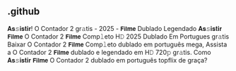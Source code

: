 ## .github

𝐀𝐬𝚜𝐢𝐬𝐭𝐢𝐫! O Contador 2 gr𝚊tis - 2025 - 𝗙𝗶𝗹𝐦𝗲 Dublado Legendado 𝐀𝐬𝚜𝐢𝐬𝐭𝐢𝐫 𝗙𝗶𝗹𝐦𝗲 O Contador 2 𝗙𝗶𝗹𝐦𝗲 Comp𝚕eto H𝙳 2025 Dublado Em Portugues gr𝚊tis Baixar O Contador 2 𝗙𝗶𝗹𝐦𝗲 Comp𝚕eto dublado em português mega, Assista a O Contador 2 𝗙𝗶𝗹𝐦𝗲 dublado e legendado em H𝙳 720𝚙 gr𝚊tis. Como 𝐀𝐬𝚜𝐢𝐬𝐭𝐢𝐫 𝗙𝗶𝗹𝐦𝗲 O Contador 2 dublado em português topflix de graça?
